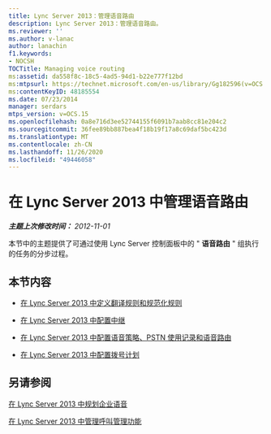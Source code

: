 ```yaml
---
title: Lync Server 2013：管理语音路由
description: Lync Server 2013：管理语音路由。
ms.reviewer: ''
ms.author: v-lanac
author: lanachin
f1.keywords:
- NOCSH
TOCTitle: Managing voice routing
ms:assetid: da558f8c-18c5-4ad5-94d1-b22e777f12bd
ms:mtpsurl: https://technet.microsoft.com/en-us/library/Gg182596(v=OCS.15)
ms:contentKeyID: 48185554
ms.date: 07/23/2014
manager: serdars
mtps_version: v=OCS.15
ms.openlocfilehash: 0a8e716d3ee52744155f6091b7aab8cc81e204c2
ms.sourcegitcommit: 36fee89bb887bea4f18b19f17a8c69daf5bc423d
ms.translationtype: MT
ms.contentlocale: zh-CN
ms.lasthandoff: 11/26/2020
ms.locfileid: "49446058"
---
```

# <a name="managing-voice-routing-in-lync-server-2013"></a>在 Lync Server 2013 中管理语音路由

<div data-xmlns="http://www.w3.org/1999/xhtml">

<div class="topic" data-xmlns="http://www.w3.org/1999/xhtml" data-msxsl="urn:schemas-microsoft-com:xslt" data-cs="https://msdn.microsoft.com/">

<div data-asp="https://msdn2.microsoft.com/asp">



</div>

<div id="mainSection">

<div id="mainBody">

<span> </span>

_**主题上次修改时间：** 2012-11-01_

本节中的主题提供了可通过使用 Lync Server 控制面板中的 " **语音路由** " 组执行的任务的分步过程。

<div>

## <a name="in-this-section"></a>本节内容

  - [在 Lync Server 2013 中定义翻译规则和规范化规则](lync-server-2013-defining-translation-rules-and-normalization-rules.md)

  - [在 Lync Server 2013 中配置中继](lync-server-2013-configuring-trunks.md)

  - [在 Lync Server 2013 中配置语音策略、PSTN 使用记录和语音路由](lync-server-2013-configuring-voice-policies-pstn-usage-records-and-voice-routes.md)

  - [在 Lync Server 2013 中配置拨号计划](lync-server-2013-configuring-dial-plans.md)

</div>

<div>

## <a name="see-also"></a>另请参阅


[在 Lync Server 2013 中规划企业语音](lync-server-2013-planning-for-enterprise-voice.md)  


[在 Lync Server 2013 中管理呼叫管理功能](lync-server-2013-managing-call-management-features.md)  
  

</div>

</div>

<span> </span>

</div>

</div>

</div>

